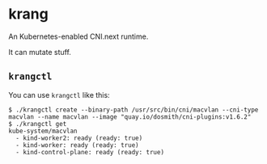 # krang

An Kubernetes-enabled CNI.next runtime.

It can mutate stuff.

## `krangctl`

You can use `krangctl` like this:

```
$ ./krangctl create --binary-path /usr/src/bin/cni/macvlan --cni-type macvlan --name macvlan --image "quay.io/dosmith/cni-plugins:v1.6.2"
$ ./krangctl get 
kube-system/macvlan
  - kind-worker2: ready (ready: true)
  - kind-worker: ready (ready: true)
  - kind-control-plane: ready (ready: true)
```